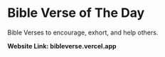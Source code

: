 # Bible Verse of The Day
Bible Verses to encourage, exhort, and help others.

**Website Link: bibleverse.vercel.app**
